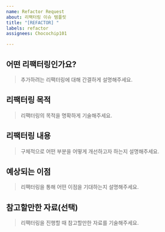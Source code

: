 ```yaml
---
name: Refactor Request
about: 리팩터링 이슈 템플릿
title: "[REFACTOR] "
labels: refactor
assignees: Chocochip101

---
```


## 어떤 리팩터링인가요?

> 추가하려는 리팩터링에 대해 간결하게 설명해주세요.

## 리팩터링 목적

> 리팩터링의 목적을 명확하게 기술해주세요.

## 리팩터링 내용

> 구체적으로 어떤 부분을 어떻게 개선하고자 하는지 설명해주세요.

## 예상되는 이점

> 리팩터링을 통해 어떤 이점을 기대하는지 설명해주세요.

## 참고할만한 자료(선택)

> 리팩터링을 진행할 때 참고할만한 자료를 기술해주세요.
